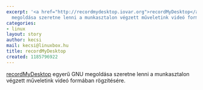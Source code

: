 ```yaml
---
excerpt: '<a href="http://recordmydesktop.iovar.org">recordMyDesktop</a> egyerű GNU
  megoldása szeretne lenni a munkasztalon végzett műveletink videó formában rögzítésére. '
categories:
- linux
layout: story
author: kecsi
mail: kecsi@linuxbox.hu
title: recordMyDesktop
created: 1185796922
---
```

<a href="http://recordmydesktop.iovar.org">recordMyDesktop</a> egyerű GNU megoldása szeretne lenni a munkasztalon végzett műveletink videó formában rögzítésére. 
